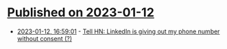 # [Published on 2023-01-12](index.md)

* [2023-01-12, 16:59:01](https://news.ycombinator.com/item?id=34356677) - [Tell HN: LinkedIn is giving out my phone number without consent (?)](https://news.ycombinator.com/item?id=34356677)
